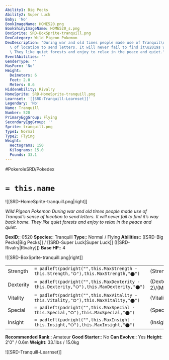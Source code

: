 ```yaml
---
Ability1: Big Pecks
Ability2: Super Luck
Baby: 'No'
BookImageName: HOME520.png
BookShinyImageName: HOME520_s.png
BoxSprite: SRD-BoxSprite-tranquill.png
DexCategory: Wild Pigeon Pokemon
DexDescription: "During war and old times people made use of Tranquil\u2019s sense\
  \ of location to send letters. It will never fail to find it\u2019s way back home.\
  \ They like quiet forests and enjoy to relax in the peace and quiet."
EventAbilities: ''
GenderType: ''
HasForm: 'No'
Height:
  Deimeters: 6
  Feet: 2.0
  Meters: 0.6
HiddenAbility: Rivalry
HomeSprite: SRD-HomeSprite-tranquill.png
Learnset: '[[SRD-Tranquill-Learnset]]'
Legendary: 'No'
Name: Tranquill
Number: 520
PrimaryEggGroup: Flying
SecondaryEggGroup: ''
Sprite: tranquill.png
Type1: Normal
Type2: Flying
Weight:
  Hectograms: 150
  Kilograms: 15.0
  Pounds: 33.1
---
```


#PokeroleSRD/Pokedex

# `= this.name`

![[SRD-HomeSprite-tranquill.png|right]]

*Wild Pigeon Pokemon*
*During war and old times people made use of Tranquil’s sense of location to send letters. It will never fail to find it’s way back home. They like quiet forests and enjoy to relax in the peace and quiet.*

**DexID**:: 0520
**Species**:: Tranquill
**Type**:: Normal / Flying
**Abilities**:: [[SRD-Big Pecks|Big Pecks]] / [[SRD-Super Luck|Super Luck]] ([[SRD-Rivalry|Rivalry]])
**Base HP**:: 4

![[SRD-BoxSprite-tranquill.png|right]]

|           |                                                                                        |                                          |
| --------- | -------------------------------------------------------------------------------------- | ---------------------------------------- |
| Strength  | `= padleft(padright("",this.MaxStrength - this.Strength,"⭘"),this.MaxStrength,"⬤")`    | (Strength::2)/(MaxStrength::5)   |
| Dexterity | `= padleft(padright("",this.MaxDexterity - this.Dexterity,"⭘"),this.MaxDexterity,"⬤")` | (Dexterity:: 2)/(MaxDexterity::4) |
| Vitality  | `= padleft(padright("",this.MaxVitality - this.Vitality,"⭘"),this.MaxVitality,"⬤")`    | (Vitality::2)/(MaxVitality::4)   |
| Special   | `= padleft(padright("",this.MaxSpecial - this.Special,"⭘"),this.MaxSpecial,"⬤")`       | (Special::2)/(MaxSpecial::4)     |
| Insight   | `= padleft(padright("",this.MaxInsight - this.Insight,"⭘"),this.MaxInsight,"⬤")`       | (Insight::1)/(MaxInsight::3)     |

**Recommended Rank**:: Amateur
**Good Starter**:: No
**Can Evolve**:: Yes
**Height**: 2'0" / 0.6m
**Weight**: 33.1lbs / 15.0kg

![[SRD-Tranquill-Learnset]]